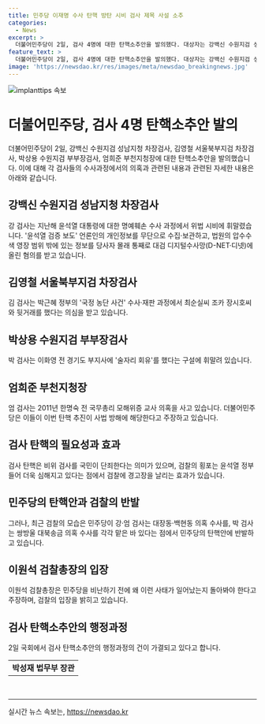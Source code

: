 ```yaml
---
title: 민주당 이재명 수사 탄핵 방탄 시비 검사 제목 사설 소추
categories:
  - News
excerpt: >
  더불어민주당이 2일, 검사 4명에 대한 탄핵소추안을 발의했다. 대상자는 강백신 수원지검 성남지청 차장검사, 김영철 서울북부지검 차장검사, 박상용 수원지검 부부장검사, 엄희준 부천지청장이다. 강 검사는 윤석열 대통령에 대한 명예훼손 수사 과정에서 위법 시비에 휘말렸다. 김 검사는 박근혜 정부의 ‘국정 농단 사건’ 수사·재판 과정에서 의심을 받고 박 검사는 이화영 전 경기도 부지사에 술자리 회유 의혹을 받았다. 엄 검사는 한명숙 전 국무총리 모해위증 교사 의혹을 사고 있다. 
feature_text: >
  더불어민주당이 2일, 검사 4명에 대한 탄핵소추안을 발의했다. 대상자는 강백신 수원지검 성남지청 차장검사, 김영철 서울북부지검 차장검사, 박상용 수원지검 부부장검사, 엄희준 부천지청장이다. 강 검사는 윤석열 대통령에 대한 명예훼손 수사 과정에서 위법 시비에 휘말렸다. 김 검사는 박근혜 정부의 ‘국정 농단 사건’ 수사·재판 과정에서 의심을 받고 박 검사는 이화영 전 경기도 부지사에 술자리 회유 의혹을 받았다. 엄 검사는 한명숙 전 국무총리 모해위증 교사 의혹을 사고 있다. 
image: 'https://newsdao.kr/res/images/meta/newsdao_breakingnews.jpg'
---
```


<p><img src="https://newsdao.kr/res/images/meta/newsdao_breakingnews.jpg" alt="implanttips 속보" /></p>

<h1>더불어민주당, 검사 4명 탄핵소추안 발의</h1>

<p data-ke-size="size16">더불어민주당이 2일, 강백신 수원지검 성남지청 차장검사, 김영철 서울북부지검 차장검사, 박상용 수원지검 부부장검사, 엄희준 부천지청장에 대한 탄핵소추안을 발의했습니다. 이에 대해 각 검사들의 수사과정에서의 의혹과 관련된 내용과 관련된 자세한 내용은 아래와 같습니다.</p>

<h2 data-ke-size="size26">강백신 수원지검 성남지청 차장검사</h2>

<p data-ke-size="size16">강 검사는 지난해 윤석열 대통령에 대한 명예훼손 수사 과정에서 위법 시비에 휘말렸습니다. '윤석열 검증 보도' 언론인의 개인정보를 무단으로 수집·보관하고, 법원의 압수수색 영장 범위 밖에 있는 정보를 당사자 몰래 통째로 대검 디지털수사망(D-NET·디넷)에 올린 혐의를 받고 있습니다.</p>

<h2 data-ke-size="size26">김영철 서울북부지검 차장검사</h2>

<p data-ke-size="size16">김 검사는 박근혜 정부의 '국정 농단 사건' 수사·재판 과정에서 최순실씨 조카 장시호씨와 뒷거래를 했다는 의심을 받고 있습니다.</p>

<h2 data-ke-size="size26">박상용 수원지검 부부장검사</h2>

<p data-ke-size="size16">박 검사는 이화영 전 경기도 부지사에 '술자리 회유'를 했다는 구설에 휘말려 있습니다.</p>

<h2 data-ke-size="size26">엄희준 부천지청장</h2>

<p data-ke-size="size16">엄 검사는 2011년 한명숙 전 국무총리 모해위증 교사 의혹을 사고 있습니다. 더불어민주당은 이들이 이번 탄핵 추진이 사법 방해에 해당한다고 주장하고 있습니다.</p>

<h2 data-ke-size="size26">검사 탄핵의 필요성과 효과</h2>

<p data-ke-size="size16">검사 탄핵은 비위 검사를 국민이 단죄한다는 의미가 있으며, 검찰의 횡포는 윤석열 정부 들어 더욱 심해지고 있다는 점에서 검찰에 경고장을 날리는 효과가 있습니다.</p>

<h2 data-ke-size="size26">민주당의 탄핵안과 검찰의 반발</h2>

<p data-ke-size="size16">그러나, 최근 검찰의 모습은 민주당이 강·엄 검사는 대장동·백현동 의혹 수사를, 박 검사는 쌍방울 대북송금 의혹 수사를 각각 맡은 바 있다는 점에서 민주당의 탄핵안에 반발하고 있습니다.</p>

<h2 data-ke-size="size26">이원석 검찰총장의 입장</h2>

<p data-ke-size="size16">이원석 검찰총장은 민주당을 비난하기 전에 왜 이런 사태가 일어났는지 돌아봐야 한다고 주장하며, 검찰의 입장을 밝히고 있습니다.</p>

<h2 data-ke-size="size26">검사 탄핵소추안의 행정과정</h2>

<p data-ke-size="size16">2일 국회에서 검사 탄핵소추안의 행정과정의 건이 가결되고 있다고 합니다.</p>

<table>
    <tr>
        <td style="text-align: center; height: 17px;"><b>박성재 법무부 장관</b></td>
    </tr>
</table>

<p data-ke-size="size16">&nbsp;</p>

<p><hr></p>
실시간 뉴스 속보는, <a href="https://newsdao.kr" rel="dofollow">https://newsdao.kr</a>


